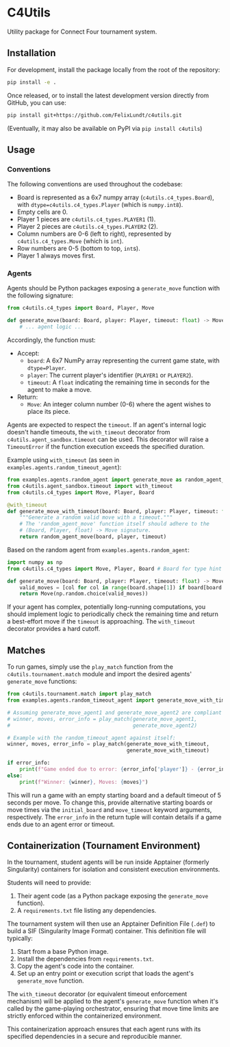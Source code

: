 # C4Utils

Utility package for Connect Four tournament system.

## Installation

For development, install the package locally from the root of the repository:
```bash
pip install -e .
```

Once released, or to install the latest development version directly from GitHub, you can use:
```bash
pip install git+https://github.com/FelixLundt/c4utils.git
```
(Eventually, it may also be available on PyPI via `pip install c4utils`)

## Usage

### Conventions

The following conventions are used throughout the codebase:

- Board is represented as a 6x7 numpy array (`c4utils.c4_types.Board`), with `dtype=c4utils.c4_types.Player` (which is `numpy.int8`).
- Empty cells are 0.
- Player 1 pieces are `c4utils.c4_types.PLAYER1` (1).
- Player 2 pieces are `c4utils.c4_types.PLAYER2` (2).
- Column numbers are 0-6 (left to right), represented by `c4utils.c4_types.Move` (which is `int`).
- Row numbers are 0-5 (bottom to top, `int`s).
- Player 1 always moves first.


### Agents

Agents should be Python packages exposing a `generate_move` function with the following signature:
```python
from c4utils.c4_types import Board, Player, Move

def generate_move(board: Board, player: Player, timeout: float) -> Move:
    # ... agent logic ...
```

Accordingly, the function must:
- Accept:
    - `board`: A 6x7 NumPy array representing the current game state, with `dtype=Player`.
    - `player`: The current player's identifier (`PLAYER1` or `PLAYER2`).
    - `timeout`: A `float` indicating the remaining time in seconds for the agent to make a move.
- Return:
    - `Move`: An integer column number (0-6) where the agent wishes to place its piece.

Agents are expected to respect the `timeout`. If an agent's internal logic doesn't handle timeouts, the `with_timeout` decorator from `c4utils.agent_sandbox.timeout` can be used. This decorator will raise a `TimeoutError` if the function execution exceeds the specified duration.

Example using `with_timeout` (as seen in `examples.agents.random_timeout_agent`):
```python
from examples.agents.random_agent import generate_move as random_agent_move # Renamed for clarity
from c4utils.agent_sandbox.timeout import with_timeout
from c4utils.c4_types import Move, Player, Board

@with_timeout
def generate_move_with_timeout(board: Board, player: Player, timeout: float) -> Move:
    """Generate a random valid move with a timeout."""
    # The 'random_agent_move' function itself should adhere to the
    # (Board, Player, float) -> Move signature.
    return random_agent_move(board, player, timeout)
```
Based on the random agent from `examples.agents.random_agent`:
```python
import numpy as np
from c4utils.c4_types import Move, Player, Board # Board for type hint clarity

def generate_move(board: Board, player: Player, timeout: float) -> Move: # Added Board type hint
    valid_moves = [col for col in range(board.shape[1]) if board[board.shape[0]-1][col] == 0] # Check top row for validity
    return Move(np.random.choice(valid_moves))
```

If your agent has complex, potentially long-running computations, you should implement logic to periodically check the remaining time and return a best-effort move if the `timeout` is approaching. The `with_timeout` decorator provides a hard cutoff.


## Matches

To run games, simply use the `play_match` function from the `c4utils.tournament.match`
module and import the desired agents' `generate_move` functions:
```python
from c4utils.tournament.match import play_match
from examples.agents.random_timeout_agent import generate_move_with_timeout # Example agent

# Assuming generate_move_agent1 and generate_move_agent2 are compliant agent functions
# winner, moves, error_info = play_match(generate_move_agent1, 
#                                        generate_move_agent2)

# Example with the random_timeout_agent against itself:
winner, moves, error_info = play_match(generate_move_with_timeout, 
                                       generate_move_with_timeout)

if error_info:
    print(f"Game ended due to error: {error_info['player']} - {error_info['message']}")
else:
    print(f"Winner: {winner}, Moves: {moves}")

```
This will run a game with an empty starting board and a default timeout of 5 seconds per move.
To change this, provide alternative starting boards or move times via the
`initial_board` and `move_timeout` keyword arguments, respectively. The `error_info` in the return tuple will contain details if a game ends due to an agent error or timeout.

## Containerization (Tournament Environment)

In the tournament, student agents will be run inside Apptainer (formerly Singularity) containers for isolation and consistent execution environments.

Students will need to provide:
1.  Their agent code (as a Python package exposing the `generate_move` function).
2.  A `requirements.txt` file listing any dependencies.

The tournament system will then use an Apptainer Definition File (`.def`) to build a SIF (Singularity Image Format) container. This definition file will typically:
1.  Start from a base Python image.
2.  Install the dependencies from `requirements.txt`.
3.  Copy the agent's code into the container.
4.  Set up an entry point or execution script that loads the agent's `generate_move` function.

The `with_timeout` decorator (or equivalent timeout enforcement mechanism) will be applied to the agent's `generate_move` function when it's called by the game-playing orchestrator, ensuring that move time limits are strictly enforced within the containerized environment.

This containerization approach ensures that each agent runs with its specified dependencies in a secure and reproducible manner.
